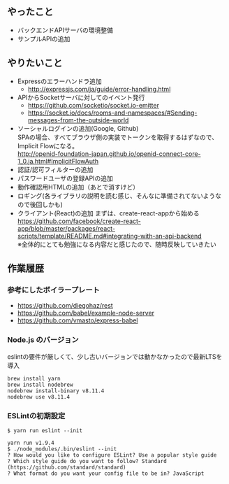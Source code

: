 ## やったこと
* バックエンドAPIサーバの環境整備
* サンプルAPIの追加

## やりたいこと
* Expressのエラーハンドラ追加
  * http://expressjs.com/ja/guide/error-handling.html
* APIからSocketサーバに対してのイベント発行
  * https://github.com/socketio/socket.io-emitter
  * https://socket.io/docs/rooms-and-namespaces/#Sending-messages-from-the-outside-world
* ソーシャルログインの追加(Google, Github)  
  SPAの場合、すべてブラウザ側の実装でトークンを取得するはずなので、Implicit Flowになる。  
  http://openid-foundation-japan.github.io/openid-connect-core-1_0.ja.html#ImplicitFlowAuth
* 認証/認可フィルターの追加
* パスワードユーザの登録APIの追加
* 動作確認用HTMLの追加（あとで消すけど）
* ロギング(各ライブラリの説明を読む感じ、そんなに準備されてないようなので後回しかも)
* クライアント(React)の追加
  まずは、create-react-appから始める  
  https://github.com/facebook/create-react-app/blob/master/packages/react-scripts/template/README.md#integrating-with-an-api-backend  
  ※全体的にとても勉強になる内容だと感じたので、随時反映していきたい

## 作業履歴

### 参考にしたボイラープレート
* https://github.com/diegohaz/rest
* https://github.com/babel/example-node-server
* https://github.com/vmasto/express-babel

### Node.js のバージョン
eslintの要件が厳しくて、少し古いバージョンでは動かなかったので最新LTSを導入
```
brew install yarn
brew install nodebrew
nodebrew install-binary v8.11.4
nodebrew use v8.11.4
```

### ESLintの初期設定
```
$ yarn run eslint --init

yarn run v1.9.4
$ ./node_modules/.bin/eslint --init
? How would you like to configure ESLint? Use a popular style guide
? Which style guide do you want to follow? Standard (https://github.com/standard/standard)
? What format do you want your config file to be in? JavaScript
```
